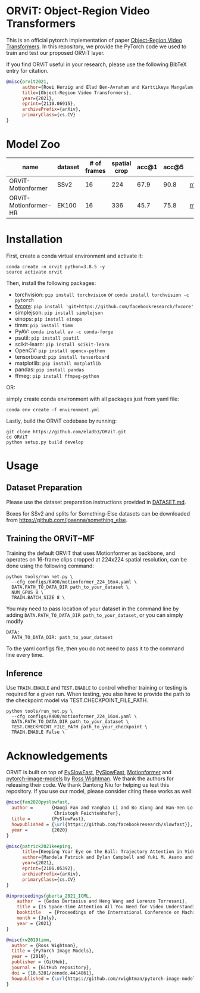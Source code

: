 # ORViT: Object-Region Video Transformers

This is an official pytorch implementation of paper [Object-Region Video Transformers](https://arxiv.org/abs/2110.06915). In this repository, we provide the PyTorch code we used to train and test our proposed ORViT layer.

If you find ORViT useful in your research, please use the following BibTeX entry for citation.

```BibTeX
@misc{orvit2021,
      author={Roei Herzig and Elad Ben-Avraham and Karttikeya Mangalam and Amir Bar and Gal Chechik and Anna Rohrbach and Trevor Darrell and Amir Globerson},
      title={Object-Region Video Transformers},
      year={2021},
      eprint={2110.06915},
      archivePrefix={arXiv},
      primaryClass={cs.CV}
}
```

# Model Zoo

| name | dataset | # of frames | spatial crop | acc@1 | acc@5 | url |
| --- | --- | --- | --- | --- | --- | --- |
| ORViT-Motionformer | SSv2 | 16 | 224 | 67.9 | 90.8 | [model](https://drive.google.com/file/d/1hDyPwBnif0ud3hQY8615bIzyR5vH5uJk/view?usp=sharing) |
| ORViT-Motionformer-HR | EK100 | 16 | 336 | 45.7 | 75.8 | [model](https://drive.google.com/file/d/13PSMc-iboyt2S_w-sRXAZduzknLmvZ8j/view?usp=sharing) |



# Installation

First, create a conda virtual environment and activate it:
```
conda create -n orvit python=3.8.5 -y
source activate orvit
```

Then, install the following packages:

- torchvision: `pip install torchvision` or `conda install torchvision -c pytorch`
- [fvcore](https://github.com/facebookresearch/fvcore/): `pip install 'git+https://github.com/facebookresearch/fvcore'`
- simplejson: `pip install simplejson`
- einops: `pip install einops`
- timm: `pip install timm`
- PyAV: `conda install av -c conda-forge`
- psutil: `pip install psutil`
- scikit-learn: `pip install scikit-learn`
- OpenCV: `pip install opencv-python`
- tensorboard: `pip install tensorboard`
- matplotlib: `pip install matplotlib`
- pandas: `pip install pandas`
- ffmeg: `pip install ffmpeg-python`

OR:

simply create conda environment with all packages just from yaml file:

`conda env create -f environment.yml`

Lastly, build the ORViT codebase by running:
```
git clone https://github.com/eladb3/ORViT.git
cd ORViT
python setup.py build develop
```

# Usage

## Dataset Preparation

Please use the dataset preparation instructions provided in [DATASET.md](slowfast/datasets/DATASET.md).

Boxes for SSv2 and splits for Something-Else datasets can be downloaded from https://github.com/joaanna/something_else.

## Training the ORViT~MF

Training the default ORViT that uses Motionformer as backbone, and operates on 16-frame clips cropped at 224x224 spatial resolution, can be done using the following command:

```
python tools/run_net.py \
  --cfg configs/K400/motionformer_224_16x4.yaml \
  DATA.PATH_TO_DATA_DIR path_to_your_dataset \
  NUM_GPUS 8 \
  TRAIN.BATCH_SIZE 8 \
```
You may need to pass location of your dataset in the command line by adding `DATA.PATH_TO_DATA_DIR path_to_your_dataset`, or you can simply modify

```
DATA:
  PATH_TO_DATA_DIR: path_to_your_dataset
```

To the yaml configs file, then you do not need to pass it to the command line every time.


## Inference

Use `TRAIN.ENABLE` and `TEST.ENABLE` to control whether training or testing is required for a given run. When testing, you also have to provide the path to the checkpoint model via TEST.CHECKPOINT_FILE_PATH.
```
python tools/run_net.py \
  --cfg configs/K400/motionformer_224_16x4.yaml \
  DATA.PATH_TO_DATA_DIR path_to_your_dataset \
  TEST.CHECKPOINT_FILE_PATH path_to_your_checkpoint \
  TRAIN.ENABLE False \
```


# Acknowledgements

ORViT is built on top of [PySlowFast](https://github.com/facebookresearch/SlowFast), [PySlowFast](https://github.com/facebookresearch/Motionformer), [Motionformer](https://github.com/facebookresearch/TimeSformer) and [pytorch-image-models](https://github.com/rwightman/pytorch-image-models) by [Ross Wightman](https://github.com/rwightman). We thank the authors for releasing their code. We thank Dantong Niu for helping us test this repository. If you use our model, please consider citing these works as well:

```BibTeX
@misc{fan2020pyslowfast,
  author =       {Haoqi Fan and Yanghao Li and Bo Xiong and Wan-Yen Lo and
                  Christoph Feichtenhofer},
  title =        {PySlowFast},
  howpublished = {\url{https://github.com/facebookresearch/slowfast}},
  year =         {2020}
}
```

```BibTeX
@misc{patrick2021keeping,
      title={Keeping Your Eye on the Ball: Trajectory Attention in Video Transformers}, 
      author={Mandela Patrick and Dylan Campbell and Yuki M. Asano and Ishan Misra Florian Metze and Christoph Feichtenhofer and Andrea Vedaldi and Jo\ão F. Henriques},
      year={2021},
      eprint={2106.05392},
      archivePrefix={arXiv},
      primaryClass={cs.CV}
}
```

```BibTeX
@inproceedings{gberta_2021_ICML,
    author  = {Gedas Bertasius and Heng Wang and Lorenzo Torresani},
    title = {Is Space-Time Attention All You Need for Video Understanding?},
    booktitle   = {Proceedings of the International Conference on Machine Learning (ICML)}, 
    month = {July},
    year = {2021}
}
```

```BibTeX
@misc{rw2019timm,
  author = {Ross Wightman},
  title = {PyTorch Image Models},
  year = {2019},
  publisher = {GitHub},
  journal = {GitHub repository},
  doi = {10.5281/zenodo.4414861},
  howpublished = {\url{https://github.com/rwightman/pytorch-image-models}}
}
```
